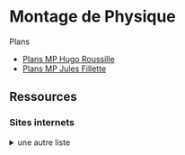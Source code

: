 <h1> Montage de Physique </h1>

Plans

- [Plans MP Hugo Roussille](plans_montage_physique_HR.pdf) 
- [Plans MP Jules Fillette](Montage-JF.pdf) 


<h2> Ressources </h2>

<h3> Sites internets </h3>

<details>
  <summary>
    une autre liste
  </summary>
    - site 1 <br>
    - site 2 <br>
    - site 3 <br>
</details>


